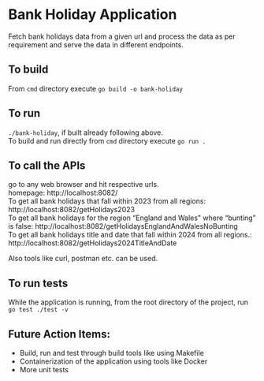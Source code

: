 # Bank Holiday Application

Fetch bank holidays data from a given url and process the data
as per requirement and serve the data in different endpoints.


## To build
From `cmd` directory execute `go build -o bank-holiday`

## To run
`./bank-holiday`, if built already following above.  
To build and run directly from `cmd` directory execute `go run .`

## To call the APIs
go to any web browser and hit respective urls.  
homepage: http://localhost:8082/  
To get all bank holidays that fall within 2023 from all regions: http://localhost:8082/getHolidays2023  
To get all bank holidays for the region “England and Wales" where “bunting” is false: http://localhost:8082/getHolidaysEnglandAndWalesNoBunting  
To get all bank holidays title and date that fall within 2024 from all regions.: http://localhost:8082/getHolidays2024TitleAndDate  

Also tools like curl, postman etc. can be used.  

## To run tests
While the application is running, from the root directory of the project, run `go test ./test -v`

## Future Action Items:
- Build, run and test through build tools like using Makefile
- Containerization of the application using tools like Docker
- More unit tests